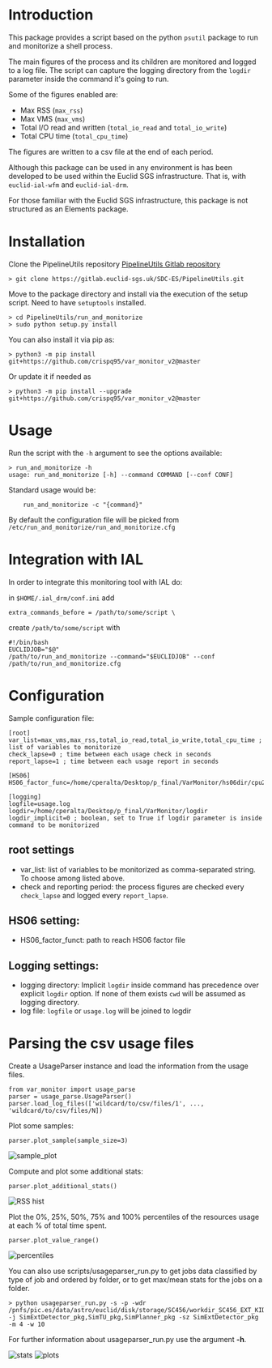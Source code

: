 # Introduction

This package provides a script based on the python `psutil` package to run and monitorize a shell process.

The main figures of the process and its children are monitored and logged to a log file.
The script can capture the logging directory from the `logdir` parameter inside the command it's going to run.

Some of the figures enabled are:

* Max RSS (`max_rss`)
* Max VMS (`max_vms`) 
* Total I/O read and written (`total_io_read` and `total_io_write`)  
* Total CPU time (`total_cpu_time`)

The figures are written to a csv file at the end of each period.

Although this package can be used in any environment is has been developed to be used within the Euclid SGS infrastructure.
That is, with `euclid-ial-wfm` and `euclid-ial-drm`.

For those familiar with the Euclid SGS infrastructure, this package is not structured as an Elements package.


# Installation

Clone the PipelineUtils repository [PipelineUtils Gitlab repository](https://gitlab.euclid-sgs.uk/SDC-ES/PipelineUtils)
```
> git clone https://gitlab.euclid-sgs.uk/SDC-ES/PipelineUtils.git
```


Move to the package directory and install via the execution of the setup script. Need to have `setuptools` installed.

```
> cd PipelineUtils/run_and_monitorize
> sudo python setup.py install
```

You can also install it via pip as: 

```
> python3 -m pip install git+https://github.com/crispq95/var_monitor_v2@master 
```

Or update it if needed as 

```
> python3 -m pip install --upgrade git+https://github.com/crispq95/var_monitor_v2@master 
```



# Usage

Run the script with the `-h` argument to see the options available:

```
> run_and_monitorize -h
usage: run_and_monitorize [-h] --command COMMAND [--conf CONF]
```

Standard usage would be:
```
    run_and_monitorize -c "{command}"
```

By default the configuration file will be picked from `/etc/run_and_monitorize/run_and_monitorize.cfg`


# Integration with IAL

In order to integrate this monitoring tool with IAL do:


in `$HOME/.ial_drm/conf.ini` add

	extra_commands_before = /path/to/some/script \

create `/path/to/some/script` with

	#!/bin/bash
	EUCLIDJOB="$@"
	/path/to/run_and_monitorize --command="$EUCLIDJOB" --conf /path/to/run_and_monitorize.cfg


# Configuration

Sample configuration file:

```
[root]
var_list=max_vms,max_rss,total_io_read,total_io_write,total_cpu_time ; list of variables to monitorize
check_lapse=0 ; time between each usage check in seconds
report_lapse=1 ; time between each usage report in seconds

[HS06]
HS06_factor_func=/home/cperalta/Desktop/p_final/VarMonitor/hs06dir/cpu2mult

[logging]
logfile=usage.log 
logdir=/home/cperalta/Desktop/p_final/VarMonitor/logdir
logdir_implicit=0 ; boolean, set to True if logdir parameter is inside command to be monitorized
```


## root settings

* var_list: list of variables to be monitorized as comma-separated string. To choose among listed above.
* check and reporting period: the process figures are checked every `check_lapse` and logged every `report_lapse`. 

## HS06 setting:

* HS06_factor_funct: path to reach HS06 factor file

## Logging settings:

* logging directory: Implicit `logdir` inside command has precedence over explicit `logdir` option. If none of them exists `cwd` will be assumed as logging directory.
* log file: `logfile` or `usage.log` will be joined to logdir


# Parsing the csv usage files

Create a UsageParser instance and load the information from the usage files.

```
from var_monitor import usage_parse
parser = usage_parse.UsageParser()
parser.load_log_files(['wildcard/to/csv/files/1', ..., 'wildcard/to/csv/files/N])
```

Plot some samples:
```
parser.plot_sample(sample_size=3)
```
![sample_plot](img/sample.png)

Compute and plot some additional stats:
```
parser.plot_additional_stats()
```
![RSS hist](img/rss_hist.png)

Plot the 0%, 25%, 50%, 75% and 100% percentiles of the resources usage at each % of total time spent.
```
parser.plot_value_range()
```
![percentiles](img/percentiles.png)

You can also use scripts/usageparser_run.py to get jobs data classified by type of job and ordered by folder, or to get max/mean stats for the jobs on a folder. 

```
> python usageparser_run.py -s -p -wdr /pnfs/pic.es/data/astro/euclid/disk/storage/SC456/workdir_SC456_EXT_KIDS_T1_*/log -j SimExtDetector_pkg,SimTU_pkg,SimPlanner_pkg -sz SimExtDetector_pkg -m 4 -w 10 
```
For further information about usageparser_run.py use the argument **-h**.

![stats](img/stats_result.png)
![plots](img/plots.png)
